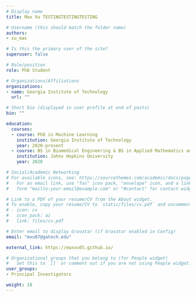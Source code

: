 ```yaml
---
# Display name
title: Max Xu TESTINGTESTINGTESTING

# Username (this should match the folder name)
authors:
- xu_max

# Is this the primary user of the site?
superuser: false

# Role/position
role: PhD Student

# Organizations/Affiliations
organizations:
- name: Georgia Institute of Technology
  url: ""

# Short bio (displayed in user profile at end of posts)
bio: ""

education:
  courses:
  - course: PhD in Machine Learning
    institution: Georgia Institute of Technology
    year: 2020-present
  - course: BS in Biomedical Engineering & BS in Applied Mathematics and Statistics
    institution: Johns Hopkins University
    year: 2020

# Social/Academic Networking
# For available icons, see: https://sourcethemes.com/academic/docs/page-builder/#icons
#   For an email link, use "fas" icon pack, "envelope" icon, and a link in the
#   form "mailto:your-email@example.com" or "#contact" for contact widget.

# Link to a PDF of your resume/CV from the About widget.
# To enable, copy your resume/CV to `static/files/cv.pdf` and uncomment the lines below.
# - icon: cv
#   icon_pack: ai
#   link: files/cv.pdf

# Enter email to display Gravatar (if Gravatar enabled in Config)
email: "mxu87@gatech.edu"

external_link: https://maxxu05.github.io/

# Organizational groups that you belong to (for People widget)
#   Set this to `[]` or comment out if you are not using People widget.
user_groups:
- Principal Investigators

weight: 18
---
```

